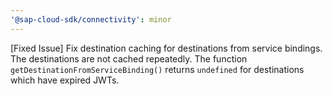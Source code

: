 ```yaml
---
'@sap-cloud-sdk/connectivity': minor
---
```


[Fixed Issue] Fix destination caching for destinations from service bindings. The destinations are not cached repeatedly. The function `getDestinationFromServiceBinding()` returns `undefined` for destinations which have expired JWTs.
